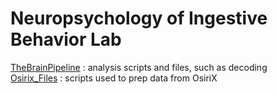 # Neuropsychology of Ingestive Behavior Lab 
  

[TheBrainPipeline](https://github.com/niblunc/TheBrainPipeline/tree/master/TheBrainPipeline)  : analysis scripts and files, such as decoding<br/>
[Osirix_Files](https://github.com/niblunc/TheBrainPipeline/tree/master/OsirixFiles)    : scripts used to prep data from OsiriX <br/> 

